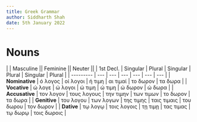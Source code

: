 ```yaml
---
title: Greek Grammar
author: Siddharth Shah
date: 5th January 2022
---
```


# Nouns

|                | Masculine              || Feminine               || Neuter                 ||
| 1st Decl.      | Singular  | Plural      | Singular  | Plural      | Singular  | Plural      |
| ---------      | ---       | ---         | ---       | ---         | ---       | ---         |
| **Nominative** | ό λογος   | οί λογοι    | ή τιμη    | αι τιμαί    | το δωρον  | τα δωρα     |
| **Vocative**   | ώ λογε    | ώ λογοι     | ώ τιμη    | ώ τιμη      | ώ δωρον   | ώ δωρα      |
| **Accusative** | τον λογον | τους λογους | την τιμην | των τιμων   | το δωρον  | τα δωρα     |
| **Genitive**   | του λογου | των λογων   | της τιμης | ταις τιμαις | του δωρου | τον δωρον   |
| **Dative**     | τῳ λογῳ   | τοις λογοις | τῃ τιμῃ   | τας τιμας   | τῳ δωρῳ   | τοις δωροις |
